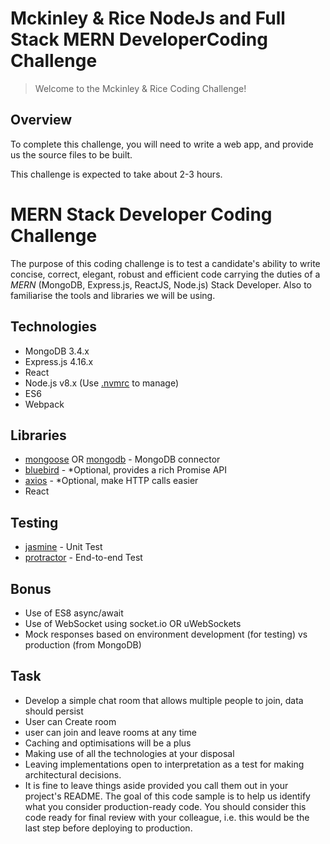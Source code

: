 # Mckinley & Rice NodeJs and Full Stack MERN DeveloperCoding Challenge

> Welcome to the Mckinley & Rice Coding Challenge!


## Overview

To complete this challenge, you will need to write a  web app, and provide us the source files to be built.

This challenge is expected to take about 2-3 hours.


# MERN Stack Developer Coding Challenge

The purpose of this coding challenge is to test a candidate's ability to
write concise, correct, elegant, robust and efficient code carrying the
duties of a *MERN* (MongoDB, Express.js, ReactJS, Node.js) Stack
Developer. Also to familiarise the tools and libraries we will be using.

## Technologies

- MongoDB 3.4.x
- Express.js 4.16.x
- React
- Node.js v8.x (Use [.nvmrc](https://github.com/creationix/nvm) to manage)
- ES6
- Webpack

## Libraries

- [mongoose](https://www.npmjs.com/package/mongoose) OR [mongodb](https://www.npmjs.com/package/mongodb) - MongoDB connector
- [bluebird](https://www.npmjs.com/package/bluebird) - *Optional, provides a rich Promise API
- [axios](https://www.npmjs.com/package/axios) - *Optional, make HTTP calls easier
- React

## Testing

- [jasmine](https://www.npmjs.com/package/jasmine) - Unit Test
- [protractor](https://www.npmjs.com/package/protractor) - End-to-end Test

## Bonus

- Use of ES8 async/await
- Use of WebSocket using socket.io OR uWebSockets
- Mock responses based on environment development (for testing) vs production (from MongoDB)

## Task

- Develop a simple chat room that allows multiple people to join, data should persist
- User can Create room 
- user can join and leave rooms at any time
- Caching and optimisations will be a plus
- Making use of all the technologies at your disposal
- Leaving implementations open to interpretation as a test for making architectural decisions.
- It is fine to leave things aside provided you call them out in your project's README. The goal of this code sample is to help us identify what you consider production-ready code. You should consider this code ready for final review with your colleague, i.e. this would be the last step before deploying to production.

